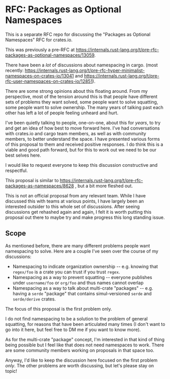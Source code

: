# RFC: Packages as Optional Namespaces
 
This is a separate RFC repo for discussing the "Packages as Optional Namespaces" RFC for crates.io.

This was previously a pre-RFC at https://internals.rust-lang.org/t/pre-rfc-packages-as-optional-namespaces/13059.


There have been a _lot_ of discussions about namespacing in cargo. (most recently: https://internals.rust-lang.org/t/pre-rfc-hyper-minimalist-namespaces-on-crates-io/13041 and https://internals.rust-lang.org/t/pre-rfc-user-namespaces-on-crates-io/12851).

There are some strong opinions about this floating around. From my perspective, most of the tension around this is that people have different sets of problems they want solved, some people want to solve squatting, some people want to solve ownership. The many years of talking past each other has left a lot of people feeling unheard and hurt.

I've been quietly talking to people, one-on-one, about this for _years_, to try and get an idea of how best to move forward here. I've had conversations with crates.io and cargo team members, as well as with community members, to better understand the space. I have presented various forms of this proposal to them and received positive responses. I do think this is a viable and good path forward, but for this to work out we need to be our best selves here.

I would like to request everyone to keep this discussion  constructive and respectful.


This proposal is similar to https://internals.rust-lang.org/t/pre-rfc-packages-as-namespaces/8628 , but a bit more fleshed out.

This is not an official proposal from any relevant team. While I have discussed this with teams at various points, I have largely been an interested outsider to this whole set of discussions. After seeing discussions get rehashed again and again, I felt it is worth putting this proposal out there to maybe try and make progress this long standing issue.

## Scope

As mentioned before, there are many different problems people want namespacing to solve. Here are a couple I've seen over the course of my discussions:

 - Namespacing to indicate organization ownership -- e.g. knowing that `regex/foo` is a crate you can trust if you trust `regex`.
 - Namespacing as a way to prevent squatting -- everyone publishes under `username/foo` or `org/foo` and thus names cannot overlap
 - Namespacing as a way to talk about multi-crate "packages" -- e.g. having a `serde` "package" that contains simul-versioned `serde` and `serde/derive` crates.

The focus of this proposal is the first problem only.

I do not find namespacing to be a solution to the problem of general squatting, for reasons that have been articulated many times (I don't want to go into it here, but feel free to DM me if you want to know more).


As for the multi-crate "package" concept, I'm interested in that kind of thing being possible but I feel like that does not need namespaces to work. There are some community members working on proposals in that space too.

Anyway, I'd like to keep the discussion here focused on the first problem _only_. The other problems are worth discussing, but let's please stay on topic!
